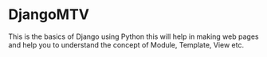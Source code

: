 # DjangoMTV
This is the basics of Django using Python this will help in making web pages and help you to understand the concept of Module, Template, View etc.
